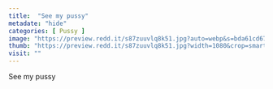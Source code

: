 ```yaml
---
title:  "See my pussy"
metadate: "hide"
categories: [ Pussy ]
image: "https://preview.redd.it/s87zuuvlq8k51.jpg?auto=webp&s=bda61cd67ec0eb0fa5e53dd6fdc890eb605eb91c"
thumb: "https://preview.redd.it/s87zuuvlq8k51.jpg?width=1080&crop=smart&auto=webp&s=46b2b1ecf703dca4464a495fcbccef98d51023c4"
visit: ""
---
```

See my pussy
